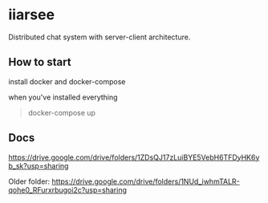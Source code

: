 # iiarsee
Distributed chat system with server-client architecture. 

## How to start
install docker and docker-compose

when you've installed everything
 > docker-compose up


## Docs
https://drive.google.com/drive/folders/1ZDsQJ17zLuiBYE5VebH6TFDyHK6yb_sk?usp=sharing

Older folder: https://drive.google.com/drive/folders/1NUd_iwhmTALR-qohe0_RFurxrbugoi2c?usp=sharing
